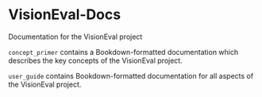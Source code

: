 # VisionEval-Docs

Documentation for the VisionEval project

`concept_primer` contains a Bookdown-formatted documentation which describes the key concepts of the VisionEval project.

`user_guide` contains Bookdown-formatted documentation for all aspects of the VisionEval project.